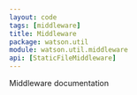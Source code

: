 ```yaml
---
layout: code
tags: [middleware]
title: Middleware
package: watson.util
module: watson.util.middleware
api: [StaticFileMiddleware]
---
```


Middleware documentation